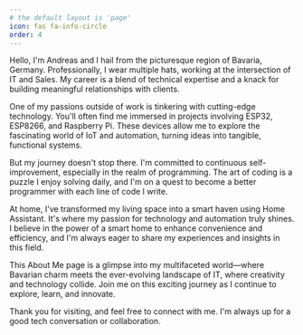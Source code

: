 ```yaml
---
# the default layout is 'page'
icon: fas fa-info-circle
order: 4
---
```


Hello, I'm Andreas and I hail from the picturesque region of Bavaria, Germany. Professionally, I wear multiple hats, working at the intersection of IT and Sales. My career is a blend of technical expertise and a knack for building meaningful relationships with clients.

One of my passions outside of work is tinkering with cutting-edge technology. You'll often find me immersed in projects involving ESP32, ESP8266, and Raspberry Pi. These devices allow me to explore the fascinating world of IoT and automation, turning ideas into tangible, functional systems.

But my journey doesn't stop there. I'm committed to continuous self-improvement, especially in the realm of programming. The art of coding is a puzzle I enjoy solving daily, and I'm on a quest to become a better programmer with each line of code I write.

At home, I've transformed my living space into a smart haven using Home Assistant. It's where my passion for technology and automation truly shines. I believe in the power of a smart home to enhance convenience and efficiency, and I'm always eager to share my experiences and insights in this field.

This About Me page is a glimpse into my multifaceted world—where Bavarian charm meets the ever-evolving landscape of IT, where creativity and technology collide. Join me on this exciting journey as I continue to explore, learn, and innovate.

Thank you for visiting, and feel free to connect with me. I'm always up for a good tech conversation or collaboration.
